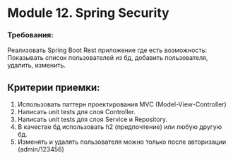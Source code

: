 # Module 12. Spring Security

### Требования: 
Реализовать Spring Boot Rest приложение где есть возможность:
Показывать список пользователей из бд, добавить пользователя, удалить, изменить.

## Критерии приемки:

1. Использовать паттерн проектирования MVC (Model-View-Controller)
2. Написать unit tests для слоя Controller.
3. Написать unit tests для слоя Service и Repository.
4. В качестве бд использовать h2 (предпочтение) или любую другую бд.
5. Изменять и удалять пользователя можно только после авторизации (admin/123456)